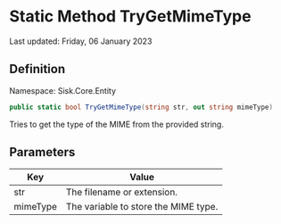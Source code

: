 # Static Method TryGetMimeType
Last updated: Friday, 06 January 2023

## Definition
Namespace: Sisk.Core.Entity

```csharp
public static bool TryGetMimeType(string str, out string mimeType)
```

Tries to get the type of the MIME from the provided string.

## Parameters

| Key | Value |
| --- | --- |
| str | The filename or extension. | 
| mimeType | The variable to store the MIME type. | 

